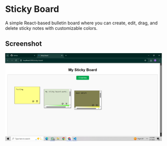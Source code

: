 # Sticky Board

A simple React-based bulletin board where you can create, edit, drag, and delete sticky notes with customizable colors.

## Screenshot

![Sticky board screenshot](https://raw.githubusercontent.com/temitayo-kb/Sticky-board/e433c154ec3d76ee85ca07aaa233e86b9f216c5a/assets/screenshot.png)
